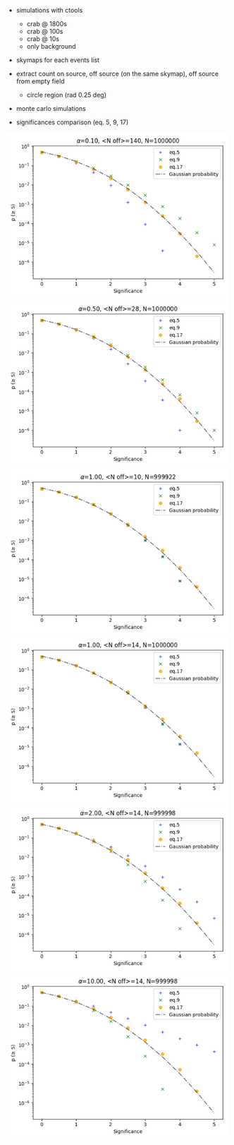 * simulations with ctools
    * crab @ 1800s
    * crab @ 100s
    * crab @ 10s
    * only background
* skymaps for each events list
* extract count on source, off source (on the same skymap), off source from
  empty field
    * circle region (rad 0.25 deg)

* monte carlo simulations
* significances comparison (eq. 5, 9, 17)

![](assets/S_compare_140_0_10.png)
![](assets/S_compare_28_0_50.png)
![](assets/S_compare_10_1_00.png)
![](assets/S_compare_14_1_00.png)
![](assets/S_compare_14_2_00.png)
![](assets/S_compare_14_10_00.png)
